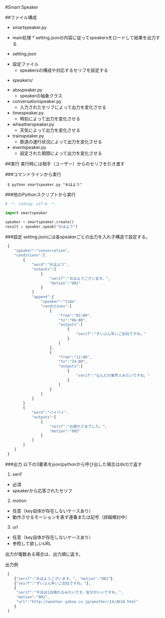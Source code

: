 #Smart Speaker

##ファイル構成
- smartspeaker.py
 * main処理
		 * setting.jsonの内容に従ってspeakersをロードして結果を出力する
- setting.json
 * 設定ファイル
	  * speakersの構成や対応するセリフを設定する

- speakers/
 * absspeaker.py
	 * speakerの抽象クラス
 * conversationspeaker.py
	 * 入力されたセリフによって出力を変化させる
 * timespeaker.py
	 * 時刻によって出力を変化させる
 * wheatherspeaker.py
	 * 天気によって出力を変化させる
 * trainspeaker.py
	 * 鉄道の運行状況によって出力を変化させる
 * eventspeaker.py
	 * 設定された期間によって出力を変化させる

##実行
実行時には相手（ユーザー）からのセリフを引き渡す

###コマンドラインから実行
```shell
 $ python smartspeaker.py "おはよう"
```

###他のPythonスクリプトから実行
```python
# -*- coding: utf-8 -*-

import smartspeaker

speaker = smartspeaker.create()
result = speaker.speak("おはよう")
```

###設定
setting.jsonには各speakerごとの出力を入れ子構造で設定する。

```javascript
 {
    "speaker":"conversation",
    "conditions":[
		{
			"word":"おはよう",
			"outputs":[
				{
					"serif":"おはようございます。",
					"motion":"001"
				}
			]
			"append":{
				"speaker":"time"
				"conditions":[
					{
						"from":"03:00",
						"to":"06:00",
						"outputs":[
							{
								"serif":"ずいぶん早いご出社ですね。"
							}
						]
					},
					{
						"from":"12:00",
						"to":"24:00",
						"outputs":[
							{
								"serif":"なんだか業界人みたいですね。"
							}
						]
					}
				]			
			}
		}
		{
			"word":"バイバイ",
			"outputs":[
				{
					"serif":"お疲れさまでした。",
					"motion":"002"
				}
			]
		}
	]
 }
```

###出力
以下の3要素をjson(pythonから呼び出した場合はdict)で返す

1. serif
 * 必須
 * speakerから応答されたセリフ
2. motion
 * 任意（key自体が存在しないケースあり）
 * 動作させるモーションを表す連番または記号（詳細検討中）
3. url
 * 任意（key自体が存在しないケースあり）
 * 参照して欲しいURL

出力が複数ある場合は、出力順に返す。

出力例
```javascript
 [
	{"serif":"おはようございます。", "motion":"001"},
	{"seirf":"ずいぶん早いご出社ですね。"},
	{
	 "serif":"今日は1日晴れるみたいです。気分がいいですね。",
	 "motion":"002",
	 "url":"http://weather.yahoo.co.jp/weather/14/4610.html"
	}
 ]
```
